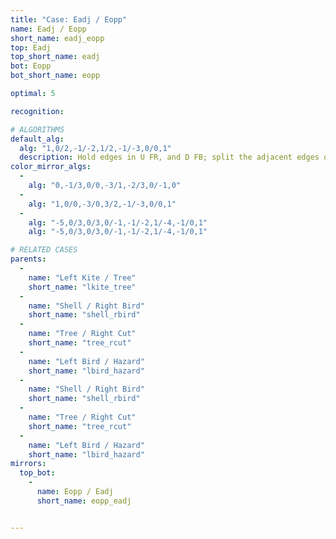 ```yaml
---
title: "Case: Eadj / Eopp"
name: Eadj / Eopp
short_name: eadj_eopp
top: Eadj
top_short_name: eadj
bot: Eopp
bot_short_name: eopp

optimal: 5

recognition:

# ALGORITHMS
default_alg:
  alg: "1,0/2,-1/-2,1/2,-1/-3,0/0,1"
  description: Hold edges in U FR, and D FB; split the adjacent edges on top.
color_mirror_algs:
  -
    alg: "0,-1/3,0/0,-3/1,-2/3,0/-1,0"
  -
    alg: "1,0/0,-3/0,3/2,-1/-3,0/0,1"
  -
    alg: "-5,0/3,0/3,0/-1,-1/-2,1/-4,-1/0,1"
    alg: "-5,0/3,0/3,0/-1,-1/-2,1/-4,-1/0,1"

# RELATED CASES
parents:
  -
    name: "Left Kite / Tree"
    short_name: "lkite_tree"
  -
    name: "Shell / Right Bird"
    short_name: "shell_rbird"
  -
    name: "Tree / Right Cut"
    short_name: "tree_rcut"
  -
    name: "Left Bird / Hazard"
    short_name: "lbird_hazard"
  -
    name: "Shell / Right Bird"
    short_name: "shell_rbird"
  -
    name: "Tree / Right Cut"
    short_name: "tree_rcut"
  -
    name: "Left Bird / Hazard"
    short_name: "lbird_hazard"
mirrors:
  top_bot:
    -
      name: Eopp / Eadj
      short_name: eopp_eadj


---
```


